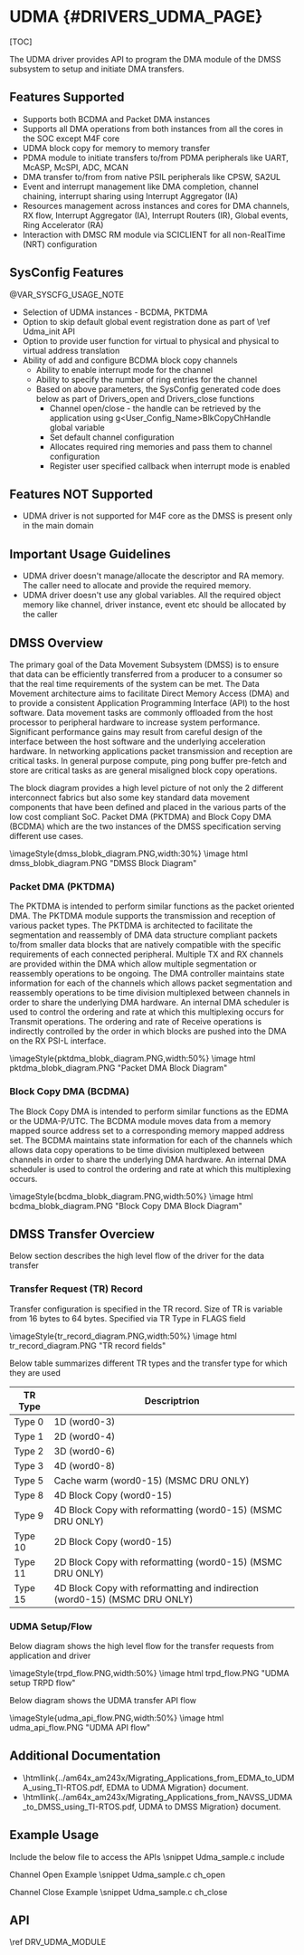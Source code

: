 # UDMA {#DRIVERS_UDMA_PAGE}

[TOC]

The UDMA driver provides API to program the DMA module of the DMSS subsystem
to setup and initiate DMA transfers.

## Features Supported

- Supports both BCDMA and Packet DMA instances
- Supports all DMA operations from both instances from all the cores in the SOC except M4F core
- UDMA block copy for memory to memory transfer
- PDMA module to initiate transfers to/from PDMA peripherals like UART, McASP, McSPI, ADC, MCAN
- DMA transfer to/from from native PSIL peripherals like CPSW, SA2UL
- Event and interrupt management like DMA completion, channel chaining, interrupt sharing using Interrupt Aggregator (IA)
- Resources management across instances and cores for DMA channels, RX flow, Interrupt Aggregator (IA), Interrupt Routers (IR), Global events, Ring Accelerator (RA)
- Interaction with DMSC RM module via SCICLIENT for all non-RealTime (NRT) configuration

## SysConfig Features

@VAR_SYSCFG_USAGE_NOTE

- Selection of UDMA instances - BCDMA, PKTDMA
- Option to skip default global event registration done as part of \ref Udma_init API
- Option to provide user function for virtual to physical and physical to virtual address translation
- Ability of add and configure BCDMA block copy channels
    - Ability to enable interrupt mode for the channel
    - Ability to specify the number of ring entries for the channel
    - Based on above parameters, the SysConfig generated code does below as part of Drivers_open and Drivers_close functions
        - Channel open/close - the handle can be retrieved by the application using g<User_Config_Name>BlkCopyChHandle global variable
        - Set default channel configuration
        - Allocates required ring memories and pass them to channel configuration
        - Register user specified callback when interrupt mode is enabled

## Features NOT Supported

- UDMA driver is not supported for M4F core as the DMSS is present only in the main domain

## Important Usage Guidelines

-  UDMA driver doesn't manage/allocate the descriptor and RA memory. The caller need to allocate and provide the required memory.
-  UDMA driver doesn't use any global variables. All the required object memory like channel, driver instance, event etc should be allocated by the caller

## DMSS Overview

The primary goal of the Data Movement Subsystem (DMSS) is to ensure that data can be efficiently transferred from a producer to a consumer so that the real time requirements of the system can be met.
The Data Movement architecture aims to facilitate Direct Memory Access (DMA) and to provide a consistent Application Programming Interface (API) to the host software.
Data movement tasks are commonly offloaded from the host processor to peripheral hardware to increase system performance.
Significant performance gains may result from careful design of the interface between the host software and the underlying acceleration hardware.
In networking applications packet transmission and reception are critical tasks.
In general purpose compute, ping pong buffer pre-fetch and store are critical tasks as are general misaligned block copy operations.

The block diagram provides a high level picture of not only the 2 different interconnect fabrics but also some key standard data movement components that have been defined and placed in the various parts of the low cost compliant SoC.
Packet DMA (PKTDMA) and Block Copy DMA (BCDMA) which are the two instances of the DMSS specification serving different use cases.

\imageStyle{dmss_blobk_diagram.PNG,width:30%}
\image html dmss_blobk_diagram.PNG "DMSS Block Diagram"

### Packet DMA (PKTDMA)

The PKTDMA is intended to perform similar functions as the packet oriented DMA.
The PKTDMA module supports the transmission and reception of various packet types.
The PKTDMA is architected to facilitate the segmentation and reassembly of DMA data structure compliant packets to/from smaller data blocks that are natively compatible with the specific requirements of each connected peripheral.
Multiple TX and RX channels are provided within the DMA which allow multiple segmentation or reassembly operations to be ongoing.
The DMA controller maintains state information for each of the channels which allows packet segmentation and reassembly operations to be time division multiplexed between channels in order to share the underlying DMA hardware.
An internal DMA scheduler is used to control the ordering and rate at which this multiplexing occurs for Transmit operations.
The ordering and rate of Receive operations is indirectly controlled by the order in which blocks are pushed into the DMA on the RX PSI-L interface.

\imageStyle{pktdma_blobk_diagram.PNG,width:50%}
\image html pktdma_blobk_diagram.PNG "Packet DMA Block Diagram"

### Block Copy DMA (BCDMA)

The Block Copy DMA is intended to perform similar functions as the EDMA or the UDMA-P/UTC.
The BCDMA module moves data from a memory mapped source address set to a corresponding memory mapped address set.
The BCDMA maintains state information for each of the channels which allows data copy operations to be time division multiplexed between channels in order to share the underlying DMA hardware.
An internal DMA scheduler is used to control the ordering and rate at which this multiplexing occurs.

\imageStyle{bcdma_blobk_diagram.PNG,width:50%}
\image html bcdma_blobk_diagram.PNG "Block Copy DMA Block Diagram"

## DMSS Transfer Overciew

Below section describes the high level flow of the driver for the data transfer

### Transfer Request (TR) Record

Transfer configuration is specified in the TR record. Size of TR is variable from 16 bytes to 64 bytes. Specified via TR Type in FLAGS field

\imageStyle{tr_record_diagram.PNG,width:50%}
\image html tr_record_diagram.PNG "TR record fields"

Below table summarizes different TR types and the transfer type for which they are used

TR Type  | Descriptrion
---------|-----------------------------------------------------------------------------
Type 0   | 1D (word0-3)
Type 1   | 2D (word0-4)
Type 2   | 3D (word0-6)
Type 3   | 4D (word0-8)
Type 5   | Cache warm (word0-15) (MSMC DRU ONLY)
Type 8   | 4D Block Copy (word0-15)
Type 9   | 4D Block Copy with reformatting (word0-15) (MSMC DRU ONLY)
Type 10  | 2D Block Copy (word0-15)
Type 11  | 2D Block Copy with reformatting (word0-15) (MSMC DRU ONLY)
Type 15  | 4D Block Copy with reformatting and indirection (word0-15) (MSMC DRU ONLY)

### UDMA Setup/Flow

Below diagram shows the high level flow for the transfer requests from application and driver

\imageStyle{trpd_flow.PNG,width:50%}
\image html trpd_flow.PNG "UDMA setup TRPD flow"

Below diagram shows the UDMA transfer API flow

\imageStyle{udma_api_flow.PNG,width:50%}
\image html udma_api_flow.PNG "UDMA API flow"

## Additional Documentation

- \htmllink{../am64x_am243x/Migrating_Applications_from_EDMA_to_UDMA_using_TI-RTOS.pdf, EDMA to UDMA Migration} document.
- \htmllink{../am64x_am243x/Migrating_Applications_from_NAVSS_UDMA_to_DMSS_using_TI-RTOS.pdf, UDMA to DMSS Migration} document.

## Example Usage

Include the below file to access the APIs
\snippet Udma_sample.c include

Channel Open Example
\snippet Udma_sample.c ch_open

Channel Close Example
\snippet Udma_sample.c ch_close

## API

\ref DRV_UDMA_MODULE

